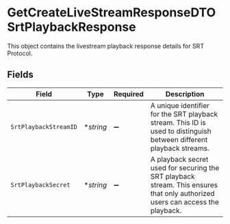 # GetCreateLiveStreamResponseDTOSrtPlaybackResponse

This object contains the livestream playback response details for SRT Protocol.


## Fields

| Field                                                                                                                         | Type                                                                                                                          | Required                                                                                                                      | Description                                                                                                                   |
| ----------------------------------------------------------------------------------------------------------------------------- | ----------------------------------------------------------------------------------------------------------------------------- | ----------------------------------------------------------------------------------------------------------------------------- | ----------------------------------------------------------------------------------------------------------------------------- |
| `SrtPlaybackStreamID`                                                                                                         | **string*                                                                                                                     | :heavy_minus_sign:                                                                                                            | A unique identifier for the SRT playback stream. This ID is used to distinguish between different playback streams.           |
| `SrtPlaybackSecret`                                                                                                           | **string*                                                                                                                     | :heavy_minus_sign:                                                                                                            | A playback secret used for securing the SRT playback stream. This ensures that only authorized users can access the playback. |